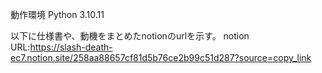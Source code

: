 動作環境
Python 3.10.11

以下に仕様書や、動機をまとめたnotionのurlを示す。
notion URL:https://slash-death-ec7.notion.site/258aa88657cf81d5b76ce2b99c51d287?source=copy_link